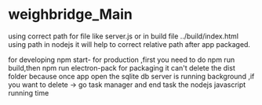 # weighbridge_Main
using correct path for file like server.js or in build file ../build/index.html
using path in nodejs it will help to correct relative path after app packaged.

for developing npm start-
for production ,first you need to do npm run build,then npm run electron-pack for packaging 
it can't delete the dist folder because once app open the sqlite db server is running background ,if you want to delete -> go task manager and end task the nodejs javascript running time
